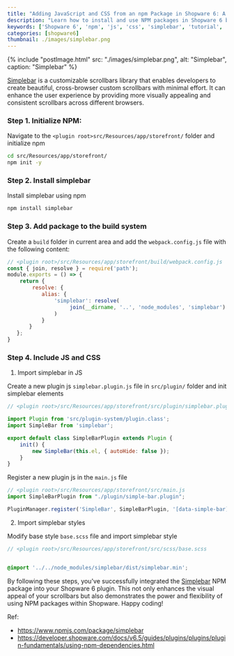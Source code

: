 ```yaml
---
title: "Adding JavaScript and CSS from an npm Package in Shopware 6: A Guide Using SimpleBar"
description: "Learn how to install and use NPM packages in Shopware 6 by integrating the Simplebar package for custom scrollbars. Follow our step-by-step guide to enhance your Shopware 6 store with beautiful and consistent scrollbars using Simplebar."
keywords: ['Shopware 6', 'npm', 'js', 'css', 'simplebar', 'tutorial', 'frontend']
categories: [shopware6]
thumbnail: ./images/simplebar.png
---
```


{% include "postImage.html" src: "./images/simplebar.png", alt: "Simplebar", caption: "Simplebar" %}

[Simplebar](https://www.npmjs.com/package/simplebar) is a customizable scrollbars library that enables developers to create beautiful, cross-browser custom scrollbars with minimal effort. It can enhance the user experience by providing more visually appealing and consistent scrollbars across different browsers.


### Step 1. Initialize NPM:

Navigate to the `<plugin root>src/Resources/app/storefront/` folder and initialize npm

```bash
cd src/Resources/app/storefront/
npm init -y
```

### Step 2. Install simplebar

Install simplebar using npm

```bash
npm install simplebar
```

### Step 3. Add package to the build system

Create a `build` folder in current area and add the `webpack.config.js` file with the following content:

```js
// <plugin root>/src/Resources/app/storefront/build/webpack.config.js
const { join, resolve } = require('path');
module.exports = () => {
    return {
        resolve: {
           alias: {
               'simplebar': resolve(
                    join(__dirname, '..', 'node_modules', 'simplebar')
               )
           }
       }
   };
}
```

### Step 4. Include JS and CSS

1. Import simplebar in JS

Create a new plugin js `simplebar.plugin.js` file in `src/plugin/` folder and init simplebar elements

```js
// <plugin root>/src/Resources/app/storefront/src/plugin/simplebar.plugin.js

import Plugin from 'src/plugin-system/plugin.class';
import SimpleBar from 'simplebar';

export default class SimpleBarPlugin extends Plugin {
    init() {
        new SimpleBar(this.el, { autoHide: false });
    }
}
```

Register a new plugin js in the `main.js` file

```js
// <plugin root>/src/Resources/app/storefront/src/main.js
import SimpleBarPlugin from "./plugin/simple-bar.plugin";

PluginManager.register('SimpleBar', SimpleBarPlugin, '[data-simple-bar]');
```

2. Import simplebar styles

Modify base style `base.scss` file and import simplebar style

```scss
// <plugin root>/src/Resources/app/storefront/src/scss/base.scss


@import '../../node_modules/simplebar/dist/simplebar.min';

```

By following these steps, you've successfully integrated the [Simplebar](https://www.npmjs.com/package/simplebar) NPM package into your Shopware 6 plugin. This not only enhances the visual appeal of your scrollbars but also demonstrates the power and flexibility of using NPM packages within Shopware. Happy coding!

Ref:
- https://www.npmjs.com/package/simplebar
- https://developer.shopware.com/docs/v6.5/guides/plugins/plugins/plugin-fundamentals/using-npm-dependencies.html
